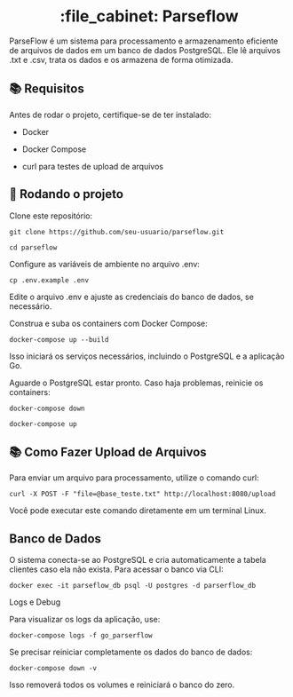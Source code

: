 <h1 align="center">:file_cabinet: Parseflow</h1>

ParseFlow é um sistema para processamento e armazenamento eficiente de arquivos de dados em um banco de dados PostgreSQL. Ele lê arquivos .txt e .csv, trata os dados e os armazena de forma otimizada.

## :books: Requisitos

Antes de rodar o projeto, certifique-se de ter instalado:

* Docker

* Docker Compose

* curl para testes de upload de arquivos

## :rocket: Rodando o projeto

Clone este repositório:

```
git clone https://github.com/seu-usuario/parseflow.git
```

```
cd parseflow
```

Configure as variáveis de ambiente no arquivo .env:

```
cp .env.example .env
```

Edite o arquivo .env e ajuste as credenciais do banco de dados, se necessário.

Construa e suba os containers com Docker Compose:

```
docker-compose up --build
```

Isso iniciará os serviços necessários, incluindo o PostgreSQL e a aplicação Go.

Aguarde o PostgreSQL estar pronto. Caso haja problemas, reinicie os containers:

```
docker-compose down
```

```
docker-compose up
```

## :books: Como Fazer Upload de Arquivos

Para enviar um arquivo para processamento, utilize o comando curl:

```
curl -X POST -F "file=@base_teste.txt" http://localhost:8080/upload
```

Você pode executar este comando diretamente em um terminal Linux.


## Banco de Dados

O sistema conecta-se ao PostgreSQL e cria automaticamente a tabela clientes caso ela não exista. Para acessar o banco via CLI:

```
docker exec -it parseflow_db psql -U postgres -d parserflow_db
```

Logs e Debug

Para visualizar os logs da aplicação, use:

```
docker-compose logs -f go_parserflow
```

Se precisar reiniciar completamente os dados do banco de dados:


```
docker-compose down -v
```

Isso removerá todos os volumes e reiniciará o banco do zero.